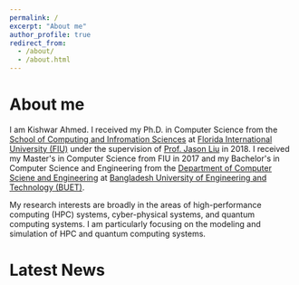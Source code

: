```yaml
---
permalink: /
excerpt: "About me"
author_profile: true
redirect_from: 
  - /about/
  - /about.html
---
```


# About me
I am Kishwar Ahmed. I received my Ph.D. in Computer Science from the
[School of Computing and Infromation
Sciences](https://www.cis.fiu.edu) at [Florida International
University (FIU)](https://www.fiu.edu) under the supervision of [Prof.
Jason Liu](https://people.cis.fiu.edu/liux/) in 2018.  I received my
Master's in Computer Science from FIU in 2017 and my Bachelor's in
Computer Science and Engineering from the [Department of Computer
Sciene and Engineering](http://cse.buet.ac.bd) at [Bangladesh
University of Engineering and Technology (BUET)](http://buet.ac.bd).

My research interests are broadly in the areas of high-performance
computing (HPC) systems, cyber-physical systems, and quantum computing
systems. I am particularly focusing on the modeling and simulation of
HPC and quantum computing systems.

Latest News
======
  
